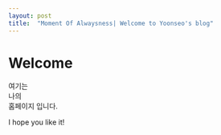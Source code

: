 ```yaml
---
layout: post
title:  "Moment Of Alwaysness| Welcome to Yoonseo's blog"
---
```


# Welcome

여기는  
나의  
홈페이지 입니다.

I hope you like it!

